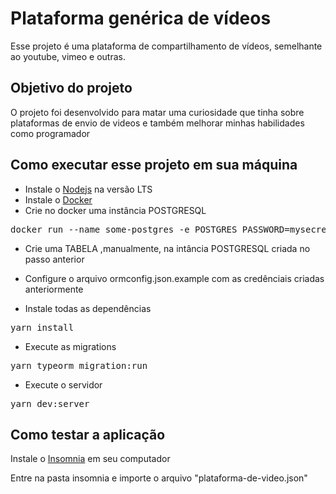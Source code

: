 # Plataforma genérica de vídeos

Esse projeto é uma plataforma de compartilhamento de vídeos, semelhante ao youtube, vimeo e outras.

## Objetivo do projeto

O projeto foi desenvolvido para matar uma curiosidade que tinha sobre plataformas de envio de videos e também melhorar minhas habilidades como programador

## Como executar esse projeto em sua máquina

- Instale o [Nodejs](https://nodejs.org/en/) na versão LTS
- Instale o [Docker](https://docs.docker.com/get-docker/)
- Crie no docker uma instância POSTGRESQL

<pre>docker run --name some-postgres -e POSTGRES_PASSWORD=mysecretpassword -p 5432:5432 -d postgres</pre>

- Crie uma TABELA ,manualmente, na intância POSTGRESQL criada no passo anterior

- Configure o arquivo ormconfig.json.example com as credênciais criadas anteriormente

- Instale todas as dependências

<pre>yarn install</pre>

- Execute as migrations

<pre>yarn typeorm migration:run</pre>

- Execute o servidor

<pre>yarn dev:server</pre>

## Como testar a aplicação

Instale o [Insomnia](https://insomnia.rest/) em seu computador

Entre na pasta insomnia e importe o arquivo "plataforma-de-video.json"
